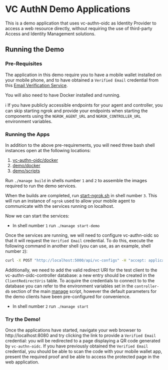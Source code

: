 # VC AuthN Demo Applications

This is a demo application that uses vc-authn-oidc as Identity Provider to access a web resource directly, without requiring the use of third-party Access and Identity Management solutions.

## Running the Demo

### Pre-Requisites

The application in this demo require you to have a mobile wallet installed on your mobile phone, and to have obtained a `Verified Email` credential from this [Email Verification Service](https://email-verification.vonx.io).

You will also need to have Docker installed and running. 

:information_source: If you have publicly accessible endpoints for your agent and controller, you can skip starting ngrok and provide your endpoints when starting the components using the `NGROK_AGENT_URL` and `NGROK_CONTROLLER_URL` environment variables.

### Running the Apps

In addition to the above pre-requirements, you will need three bash shell instances open at the following locations:

1. [vc-authn-oidc/docker](../docker)
2. [demo/docker](./docker)
3. [demo/scripts](./scripts)

Run `./manage build` in shells number `1` and `2` to assemble the images required to run the demo services.

When the builds are completed, run [start-ngrok.sh](./scripts/start-ngrok.sh) in shell number `3`. This will run an instance of `ngrok` used to allow your mobile agent to communicate with the services running on localhost.

Now we can start the services:

- In shell number `1` run ```./manage start-demo```

Once the services are running, we will need to configure vc-authn-oidc so that it will request the `Verified Email` credential. To do this, execute the following command in another shell (you can use, as an example, shell number `2`):

```bash
curl -X POST "http://localhost:5000/api/vc-configs" -H "accept: application/json" -H "X-Api-Key: controller-api-key" -H "Content-Type: application/json-patch+json" -d "{\"id\": \"verified-email\",\"subject_identifier\": \"email\", \"configuration\": { \"name\": \"verified-email\", \"version\": \"1.0\", \"requested_attributes\": [ { \"name\": \"email\", \"restrictions\": [ { \"schema_name\": \"verified-email\", \"issuer_did\": \"MTYqmTBoLT7KLP5RNfgK3b\" } ] } ], \"requested_predicates\": [] }}"
```

Additionally, we need to add the valid redirect URI for the test client to the vc-authn-oidc-controller database: a new entry should be created in the `ClientRedirectUris` table. To acquire the credentials to connect to to the database you can refer to the environment variables set in the `controller-db` section of the main [manage](../docker/manage) script, however the default parameters for the demo clients have been pre-configured for convenience.

- In shell number `2` run ```./manage start```

### Try the Demo!

Once the applications have started, navigate your web browser to http://localhost:8080 and try clicking the link to provide a `Verified Email` credential: you will be redirected to a page displaying a QR code generated by `vc-authn-oidc`. If you have previously obtained the `Verified Email` credential, you should be able to scan the code with your mobile wallet app, present the required proof and be able to access the protected page in the web application.
